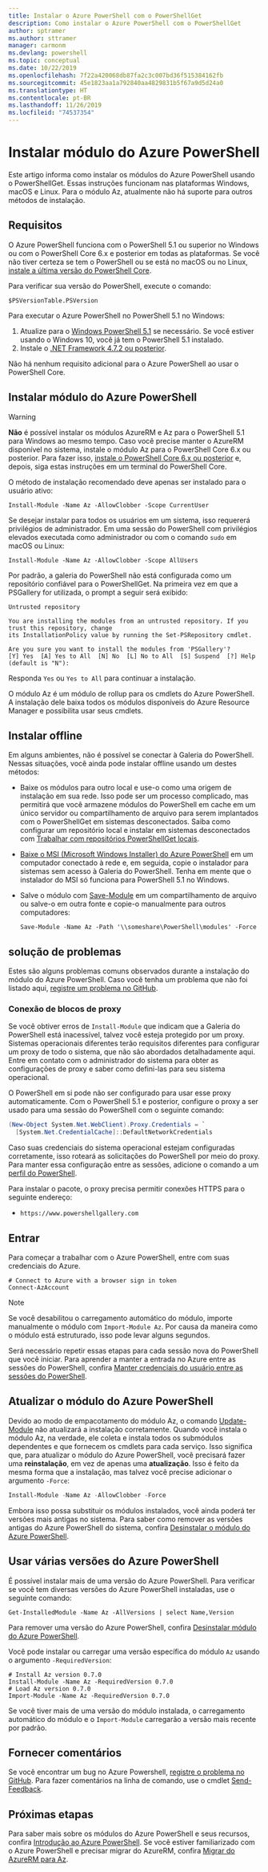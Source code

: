```yaml
---
title: Instalar o Azure PowerShell com o PowerShellGet
description: Como instalar o Azure PowerShell com o PowerShellGet
author: sptramer
ms.author: sttramer
manager: carmonm
ms.devlang: powershell
ms.topic: conceptual
ms.date: 10/22/2019
ms.openlocfilehash: 7f22a420068db87fa2c3c007bd36f515384162fb
ms.sourcegitcommit: 45e1823aa1a792840aa4829831b5f67a9d5d24a0
ms.translationtype: HT
ms.contentlocale: pt-BR
ms.lasthandoff: 11/26/2019
ms.locfileid: "74537354"
---
```

# <a name="install-the-azure-powershell-module"></a>Instalar módulo do Azure PowerShell

Este artigo informa como instalar os módulos do Azure PowerShell usando o PowerShellGet. Essas instruções funcionam nas plataformas Windows, macOS e Linux. Para o módulo Az, atualmente não há suporte para outros métodos de instalação.

## <a name="requirements"></a>Requisitos

O Azure PowerShell funciona com o PowerShell 5.1 ou superior no Windows ou com o PowerShell Core 6.x e posterior em todas as plataformas. Se você não tiver certeza se tem o PowerShell ou se está no macOS ou no Linux, [instale a última versão do PowerShell Core](/powershell/scripting/install/installing-powershell#powershell-core).

Para verificar sua versão do PowerShell, execute o comando:

```powershell-interactive
$PSVersionTable.PSVersion
```

Para executar o Azure PowerShell no PowerShell 5.1 no Windows:

1. Atualize para o [Windows PowerShell 5.1](/powershell/scripting/install/installing-windows-powershell#upgrading-existing-windows-powershell) se necessário. Se você estiver usando o Windows 10, você já tem o PowerShell 5.1 instalado.
2. Instale o [.NET Framework 4.7.2 ou posterior](/dotnet/framework/install).

Não há nenhum requisito adicional para o Azure PowerShell ao usar o PowerShell Core.

## <a name="install-the-azure-powershell-module"></a>Instalar módulo do Azure PowerShell

> [!WARNING]
> __Não__ é possível instalar os módulos AzureRM e Az para o PowerShell 5.1 para Windows ao mesmo tempo. Caso você precise manter o AzureRM disponível no sistema, instale o módulo Az para o PowerShell Core 6.x ou posterior. Para fazer isso, [instale o PowerShell Core 6.x ou posterior](https://docs.microsoft.com/powershell/scripting/install/installing-powershell-core-on-windows) e, depois, siga estas instruções em um terminal do PowerShell Core.

O método de instalação recomendado deve apenas ser instalado para o usuário ativo:

```powershell-interactive
Install-Module -Name Az -AllowClobber -Scope CurrentUser
```

Se desejar instalar para todos os usuários em um sistema, isso requererá privilégios de administrador. Em uma sessão do PowerShell com privilégios elevados executada como administrador ou com o comando `sudo` em macOS ou Linux:

```powershell-interactive
Install-Module -Name Az -AllowClobber -Scope AllUsers
```

Por padrão, a galeria do PowerShell não está configurada como um repositório confiável para o PowerShellGet. Na primeira vez em que a PSGallery for utilizada, o prompt a seguir será exibido:

```output
Untrusted repository

You are installing the modules from an untrusted repository. If you trust this repository, change
its InstallationPolicy value by running the Set-PSRepository cmdlet.

Are you sure you want to install the modules from 'PSGallery'?
[Y] Yes  [A] Yes to All  [N] No  [L] No to All  [S] Suspend  [?] Help (default is "N"):
```

Responda `Yes` ou `Yes to All` para continuar a instalação.

O módulo Az é um módulo de rollup para os cmdlets do Azure PowerShell. A instalação dele baixa todos os módulos disponíveis do Azure Resource Manager e possibilita usar seus cmdlets.

## <a name="install-offline"></a>Instalar offline

Em alguns ambientes, não é possível se conectar à Galeria do PowerShell. Nessas situações, você ainda pode instalar offline usando um destes métodos:

* Baixe os módulos para outro local e use-o como uma origem de instalação em sua rede. Isso pode ser um processo complicado, mas permitirá que você armazene módulos do PowerShell em cache em um único servidor ou compartilhamento de arquivo para serem implantados com o PowerShellGet em sistemas desconectados. Saiba como configurar um repositório local e instalar em sistemas desconectados com [Trabalhar com repositórios PowerShellGet locais](/powershell/scripting/gallery/how-to/working-with-local-psrepositories).
* [Baixe o MSI (Microsoft Windows Installer) do Azure PowerShell](install-az-ps-msi.md) em um computador conectado à rede e, em seguida, copie o instalador para sistemas sem acesso à Galeria do PowerShell. Tenha em mente que o instalador do MSI só funciona para PowerShell 5.1 no Windows.
* Salve o módulo com [Save-Module](/powershell/module/PowershellGet/Save-Module) em um compartilhamento de arquivo ou salve-o em outra fonte e copie-o manualmente para outros computadores:
  
  ```powershell-interactive
  Save-Module -Name Az -Path '\\someshare\PowerShell\modules' -Force
  ```

## <a name="troubleshooting"></a>solução de problemas

Estes são alguns problemas comuns observados durante a instalação do módulo do Azure PowerShell. Caso você tenha um problema que não foi listado aqui, [registre um problema no GitHub](https://github.com/azure/azure-powershell/issues).

### <a name="proxy-blocks-connection"></a>Conexão de blocos de proxy

Se você obtiver erros de `Install-Module` que indicam que a Galeria do PowerShell está inacessível, talvez você esteja protegido por um proxy. Sistemas operacionais diferentes terão requisitos diferentes para configurar um proxy de todo o sistema, que não são abordados detalhadamente aqui. Entre em contato com o administrador do sistema para obter as configurações de proxy e saber como defini-las para seu sistema operacional.

O PowerShell em si pode não ser configurado para usar esse proxy automaticamente. Com o PowerShell 5.1 e posterior, configure o proxy a ser usado para uma sessão do PowerShell com o seguinte comando:

```powershell
(New-Object System.Net.WebClient).Proxy.Credentials = `
  [System.Net.CredentialCache]::DefaultNetworkCredentials
```

Caso suas credenciais do sistema operacional estejam configuradas corretamente, isso roteará as solicitações do PowerShell por meio do proxy.
Para manter essa configuração entre as sessões, adicione o comando a um [perfil do PowerShell](/powershell/module/microsoft.powershell.core/about/about_profiles).

Para instalar o pacote, o proxy precisa permitir conexões HTTPS para o seguinte endereço:

* `https://www.powershellgallery.com`

## <a name="sign-in"></a>Entrar

Para começar a trabalhar com o Azure PowerShell, entre com suas credenciais do Azure.

```powershell-interactive
# Connect to Azure with a browser sign in token
Connect-AzAccount
```

> [!NOTE]
>
> Se você desabilitou o carregamento automático do módulo, importe manualmente o módulo com `Import-Module Az`. Por causa da maneira como o módulo está estruturado, isso pode levar alguns segundos.

Será necessário repetir essas etapas para cada sessão nova do PowerShell que você iniciar. Para aprender a manter a entrada no Azure entre as sessões do PowerShell, confira [Manter credenciais do usuário entre as sessões do PowerShell](context-persistence.md).

## <a name="update-the-azure-powershell-module"></a>Atualizar o módulo do Azure PowerShell

Devido ao modo de empacotamento do módulo Az, o comando [Update-Module](/powershell/module/powershellget/update-module) não atualizará a instalação corretamente. Quando você instala o módulo Az, na verdade, ele coleta e instala todos os submódulos dependentes e que fornecem os cmdlets para cada serviço.
Isso significa que, para atualizar o módulo do Azure PowerShell, você precisará fazer uma __reinstalação__, em vez de apenas uma __atualização__. Isso é feito da mesma forma que a instalação, mas talvez você precise adicionar o argumento `-Force`:

```powershell
Install-Module -Name Az -AllowClobber -Force
```

Embora isso possa substituir os módulos instalados, você ainda poderá ter versões mais antigas no sistema.
Para saber como remover as versões antigas do Azure PowerShell do sistema, confira [Desinstalar o módulo do Azure PowerShell](uninstall-az-ps.md).

## <a name="use-multiple-versions-of-azure-powershell"></a>Usar várias versões do Azure PowerShell

É possível instalar mais de uma versão do Azure PowerShell. Para verificar se você tem diversas versões do Azure PowerShell instaladas, use o seguinte comando:

```powershell-interactive
Get-InstalledModule -Name Az -AllVersions | select Name,Version
```

Para remover uma versão do Azure PowerShell, confira [Desinstalar módulo do Azure PowerShell](uninstall-az-ps.md).

Você pode instalar ou carregar uma versão específica do módulo `Az` usando o argumento `-RequiredVersion`:

```powershell-interactive
# Install Az version 0.7.0
Install-Module -Name Az -RequiredVersion 0.7.0 
# Load Az version 0.7.0
Import-Module -Name Az -RequiredVersion 0.7.0
```

Se você tiver mais de uma versão do módulo instalada, o carregamento automático do módulo e o `Import-Module` carregarão a versão mais recente por padrão.

## <a name="provide-feedback"></a>Fornecer comentários

Se você encontrar um bug no Azure Powershell, [registre o problema no GitHub](https://github.com/Azure/azure-powershell/issues).
Para fazer comentários na linha de comando, use o cmdlet [Send-Feedback](/powershell/module/az.accounts/send-feedback).

## <a name="next-steps"></a>Próximas etapas

Para saber mais sobre os módulos do Azure PowerShell e seus recursos, confira [Introdução ao Azure PowerShell](get-started-azureps.md).
Se você estiver familiarizado com o Azure PowerShell e precisar migrar do AzureRM, confira [Migrar do AzureRM para Az](migrate-from-azurerm-to-az.md).

